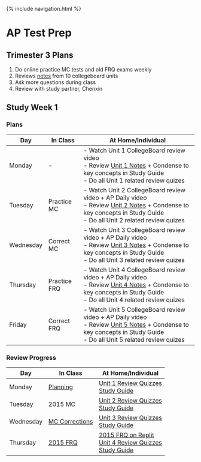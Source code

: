 {% include navigation.html %}

# AP Test Prep

## Trimester 3 Plans
1. Do online practice MC tests and old FRQ exams weekly
2. Reviews [notes](https://docs.google.com/document/d/12T14sIPEiXjy65rX8DtlSmxvLnbbF8H3cUwP3p6MZOk/edit?usp=sharing) from 10 collegeboard units
3. Ask more questions during class
4. Review with study partner, Chenxin

## Study Week 1
### Plans

| Day | In Class | At Home/Individual |
| --- | ---      | ---                |
| Monday | - | - Watch Unit 1 CollegeBoard review video<br>- Review [Unit 1 Notes](https://docs.google.com/document/u/1/d/1OYJc5A53be2sLkCj0RSXBImkKkW99okivMBGeWSDk1s/edit) + Condense to key concepts in Study Guide<br>- Do all Unit 1 related review quizes |
| Tuesday | Practice MC | - Watch Unit 2 CollegeBoard review video + AP Daily video<br>- Review [Unit 2 Notes](https://docs.google.com/document/u/1/d/1Z7ZC2eQ02dlZjETf215iGPjK4fWsHHacC15Qc-GDHGw/edit) + Condense to key concepts in Study Guide<br>- Do all Unit 2 related review quizes |
| Wednesday | Correct MC | - Watch Unit 3 CollegeBoard review video + AP Daily video<br>- Review [Unit 3 Notes](https://docs.google.com/document/u/1/d/1ZNDZvucqu6cIj-rZo1GJwSH_VwAaeIdEBF9du9tJNeI/edit) + Condense to key concepts in Study Guide<br>- Do all Unit 3 related review quizes |
| Thursday | Practice FRQ | - Watch Unit 4 CollegeBoard review video + AP Daily video<br>- Review [Unit 4 Notes](https://docs.google.com/document/u/1/d/1W86g0bk3poXqshe1gM5snJrwr-bu23_7WzizjFT6P58/edit) + Condense to key concepts in Study Guide<br>- Do all Unit 4 related review quizes |
| Friday | Correct FRQ | - Watch Unit 5 CollegeBoard review video + AP Daily video<br>- Review [Unit 5 Notes](https://docs.google.com/document/u/1/d/1p9yVZaly-h2uP4HZWTEo45JeDVDSxdcriUtkxUZIbB0/edit) + Condense to key concepts in Study Guide<br>- Do all Unit 5 related review quizes |

### Review Progress

| Day | In Class | At Home/Individual |
| --- | ---      | ---                |
| Monday | [Planning](https://dsblack0.github.io/sam-tri3/testPrep#plans) | [Unit 1 Review Quizzes](https://dsblack0.github.io/sam-tri3/reviewQuizzes#unit-1)<br>[Study Guide](https://docs.google.com/document/d/198NGOV3adFjvWAadAoPHyDCuMUa-5k9pFFtBDyiVbJs/edit?usp=sharing) |
| Tuesday | 2015 MC | [Unit 2 Review Quizzes](https://dsblack0.github.io/sam-tri3/reviewQuizzes#unit-2)<br>[Study Guide](https://docs.google.com/document/d/198NGOV3adFjvWAadAoPHyDCuMUa-5k9pFFtBDyiVbJs/edit?usp=sharing) |
| Wednesday | [MC Corrections](https://docs.google.com/document/d/1Sz5YQNDKwXyToJEBZ4ej433HPZ6dSU6QkuAM_g_1ZBw/edit?usp=sharing) | [Unit 3 Review Quizzes](https://dsblack0.github.io/sam-tri3/reviewQuizzes#unit-3)<br>[Study Guide](https://docs.google.com/document/d/198NGOV3adFjvWAadAoPHyDCuMUa-5k9pFFtBDyiVbJs/edit?usp=sharing) |
| Thursday | [2015 FRQ](https://dsblack0.github.io/sam-tri3/2015frq) | [2015 FRQ on Replit](https://dsblack0.github.io/sam-tri3/code)<br>[Unit 4 Review Quizzes](https://dsblack0.github.io/sam-tri3/reviewQuizzes#unit-4)<br>[Study Guide](https://docs.google.com/document/d/198NGOV3adFjvWAadAoPHyDCuMUa-5k9pFFtBDyiVbJs/edit?usp=sharing) |
